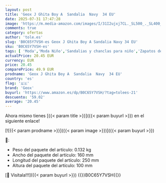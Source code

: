 ```yaml
---
layout: post
title: 'Geox J Ghita Boy A  Sandalia  Navy  34 EU'
date: 2025-07-31 17:47:28
image: 'https://m.media-amazon.com/images/I/31I2ujxj7CL._SL500_._SL400_.jpg'
comments: true
category: ofertas
author: 'tole.es'
slug: 'B0C65Y7VSH-es Geox J Ghita Boy A Sandalia Navy 34 EU'
sku: 'B0C65Y7VSH-es'
tags: [ 'Moda','Moda Niño','Sandalias y chanclas para niño','Zapatos de niño','geox','sandalia','🇪🇸', ]
actualPrice: 20.45 EUR
currency: EUR
price: 20.45
comparePrice: 49.9 EUR
prodname: 'Geox J Ghita Boy A  Sandalia  Navy  34 EU'
country: 'es'
flag: '🇪🇸'
brand: 'Geox'
buyurl: 'https://www.amazon.es/dp/B0C65Y7VSH/?tag=tolees-21'
descuento: '59.02'
average: '20.45'
---
```


Ahora mismo tienes [{{< param title >}}]({{< param buyurl >}}) en el siguiente enlace!

[![{{< param prodname >}}]({{< param image >}})]({{< param buyurl >}})

🔎:

- Peso del paquete del artículo: 0.132 kg
- Ancho del paquete del artículo: 160 mm
- Longitud del paquete del artículo: 250 mm
- Altura del paquete del artículo: 100 mm

[🛒 Visítala!!!]({{< param buyurl >}})
{{<world>}}B0C65Y7VSH{{</world>}}
